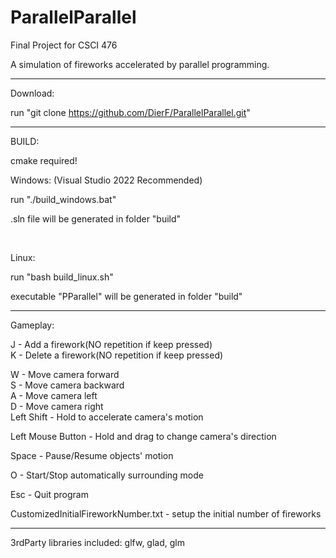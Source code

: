 # ParallelParallel

Final Project for CSCI 476

A simulation of fireworks accelerated by parallel programming.

--------------------------------------------------------------------------------

Download:

run "git clone https://github.com/DierF/ParallelParallel.git"

--------------------------------------------------------------------------------

BUILD:

cmake required!

Windows: (Visual Studio 2022 Recommended)

run "./build_windows.bat"

.sln file will be generated in folder "build"

<br>

Linux:

run "bash build_linux.sh"

executable "PParallel" will be generated in folder "build"

--------------------------------------------------------------------------------

Gameplay:

J - Add    a firework(NO repetition if keep pressed)<br>
K - Delete a firework(NO repetition if keep pressed)<br>

W - Move camera forward<br>
S - Move camera backward<br>
A - Move camera left<br>
D - Move camera right<br>
Left Shift - Hold to accelerate camera's motion<br>

Left Mouse Button - Hold and drag to change camera's direction

Space - Pause/Resume objects' motion

O - Start/Stop automatically surrounding mode

Esc - Quit program

CustomizedInitialFireworkNumber.txt - setup the initial number of fireworks

--------------------------------------------------------------------------------

3rdParty libraries included:
glfw,
glad,
glm